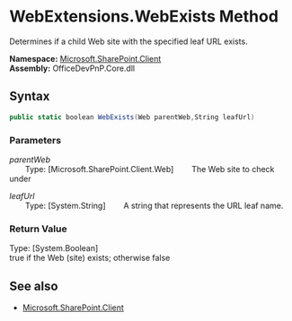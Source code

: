 # WebExtensions.WebExists Method  
Determines if a child Web site with the specified leaf URL exists.  

**Namespace:** [Microsoft.SharePoint.Client](Microsoft.SharePoint.Client.md)  
**Assembly:** OfficeDevPnP.Core.dll  
## Syntax
```C#
public static boolean WebExists(Web parentWeb,String leafUrl)
```
### Parameters
*parentWeb*  
&emsp;&emsp;Type: [Microsoft.SharePoint.Client.Web] 
&emsp;&emsp;The Web site to check under  
  
*leafUrl*  
&emsp;&emsp;Type: [System.String] 
&emsp;&emsp;A string that represents the URL leaf name.  
  
### Return Value
Type: [System.Boolean]  
true if the Web (site) exists; otherwise false

## See also
- [Microsoft.SharePoint.Client](Microsoft.SharePoint.Client.md)
